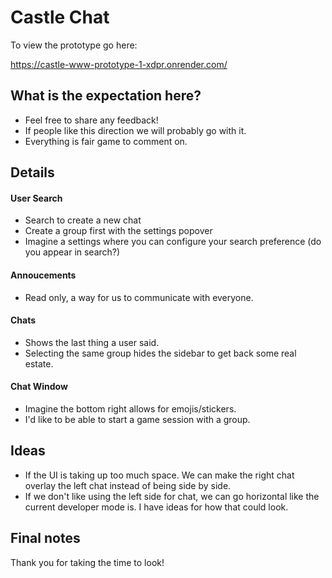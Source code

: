 # Castle Chat

To view the prototype go here:

https://castle-www-prototype-1-xdpr.onrender.com/

## What is the expectation here?

- Feel free to share any feedback!
- If people like this direction we will probably go with it.
- Everything is fair game to comment on.

## Details

#### User Search

- Search to create a new chat
- Create a group first with the settings popover
- Imagine a settings where you can configure your search preference (do you appear in search?)

#### Annoucements

- Read only, a way for us to communicate with everyone.

#### Chats

- Shows the last thing a user said.
- Selecting the same group hides the sidebar to get back some real estate.

#### Chat Window

- Imagine the bottom right allows for emojis/stickers.
- I'd like to be able to start a game session with a group.

## Ideas

- If the UI is taking up too much space. We can make the right chat overlay the left chat instead of being side by side.
- If we don't like using the left side for chat, we can go horizontal like the current developer mode is. I have ideas for how that could look.

## Final notes

Thank you for taking the time to look!
